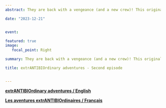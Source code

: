 ```yaml
---
abstract: They are back with a vengeance (and a new crew)! This original comic strip highlights the continuing contribution of researchers and veterinarians from the Faculty of Veterinary Medicine of the Université de Montréal and members of the Op+lait group in the fight against **antibiotic resistance**. 

date: "2023-12-21"


event: 

featured: true
image:
   focal_point: Right

summary: They are back with a vengeance (and a new crew)! This original comic strip highlights the continuing contribution of researchers and veterinarians from the Faculty of Veterinary Medicine of the Université de Montréal and members of the Op+lait group in the fight against **antibiotic resistance**. 

title: extrANTIBIOrdinary adventures - Second episode


---
```


[**extrANTIBIOrdinary adventures / English**](https://www.oplait.org/bande-dessinee)  
  
[**Les aventures extrANTIBIOrdinaires  / Français**](https://www.oplait.org/bande-dessinee)

